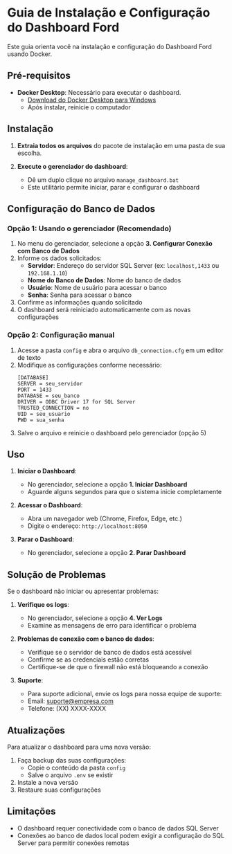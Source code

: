 # Guia de Instalação e Configuração do Dashboard Ford

Este guia orienta você na instalação e configuração do Dashboard Ford usando Docker.

## Pré-requisitos

- **Docker Desktop**: Necessário para executar o dashboard.
  - [Download do Docker Desktop para Windows](https://www.docker.com/products/docker-desktop)
  - Após instalar, reinicie o computador

## Instalação

1. **Extraia todos os arquivos** do pacote de instalação em uma pasta de sua escolha.

2. **Execute o gerenciador do dashboard**: 
   - Dê um duplo clique no arquivo `manage_dashboard.bat`
   - Este utilitário permite iniciar, parar e configurar o dashboard

## Configuração do Banco de Dados

### Opção 1: Usando o gerenciador (Recomendado)

1. No menu do gerenciador, selecione a opção **3. Configurar Conexão com Banco de Dados**
2. Informe os dados solicitados:
   - **Servidor**: Endereço do servidor SQL Server (ex: `localhost,1433` ou `192.168.1.10`)
   - **Nome do Banco de Dados**: Nome do banco de dados
   - **Usuário**: Nome de usuário para acessar o banco
   - **Senha**: Senha para acessar o banco
3. Confirme as informações quando solicitado
4. O dashboard será reiniciado automaticamente com as novas configurações

### Opção 2: Configuração manual

1. Acesse a pasta `config` e abra o arquivo `db_connection.cfg` em um editor de texto
2. Modifique as configurações conforme necessário:
   ```
   [DATABASE]
   SERVER = seu_servidor
   PORT = 1433
   DATABASE = seu_banco
   DRIVER = ODBC Driver 17 for SQL Server
   TRUSTED_CONNECTION = no
   UID = seu_usuario
   PWD = sua_senha
   ```
3. Salve o arquivo e reinicie o dashboard pelo gerenciador (opção 5)

## Uso

1. **Iniciar o Dashboard**:
   - No gerenciador, selecione a opção **1. Iniciar Dashboard**
   - Aguarde alguns segundos para que o sistema inicie completamente

2. **Acessar o Dashboard**:
   - Abra um navegador web (Chrome, Firefox, Edge, etc.)
   - Digite o endereço: `http://localhost:8050`

3. **Parar o Dashboard**:
   - No gerenciador, selecione a opção **2. Parar Dashboard**

## Solução de Problemas

Se o dashboard não iniciar ou apresentar problemas:

1. **Verifique os logs**:
   - No gerenciador, selecione a opção **4. Ver Logs**
   - Examine as mensagens de erro para identificar o problema

2. **Problemas de conexão com o banco de dados**:
   - Verifique se o servidor de banco de dados está acessível
   - Confirme se as credenciais estão corretas
   - Certifique-se de que o firewall não está bloqueando a conexão

3. **Suporte**:
   - Para suporte adicional, envie os logs para nossa equipe de suporte:
   - Email: suporte@empresa.com
   - Telefone: (XX) XXXX-XXXX

## Atualizações

Para atualizar o dashboard para uma nova versão:

1. Faça backup das suas configurações:
   - Copie o conteúdo da pasta `config`
   - Salve o arquivo `.env` se existir
2. Instale a nova versão
3. Restaure suas configurações

## Limitações

- O dashboard requer conectividade com o banco de dados SQL Server
- Conexões ao banco de dados local podem exigir a configuração do SQL Server para permitir conexões remotas